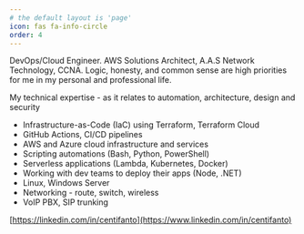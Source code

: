 ```yaml
---
# the default layout is 'page'
icon: fas fa-info-circle
order: 4
---
```

DevOps/Cloud Engineer. AWS Solutions Architect, A.A.S Network Technology, CCNA. Logic, honesty, and common sense are high priorities for me in my personal and professional life.

My technical expertise - as it relates to automation, architecture, design and security
- Infrastructure-as-Code (IaC) using Terraform, Terraform Cloud
- GitHub Actions, CI/CD pipelines
- AWS and Azure cloud infrastructure and services
- Scripting automations (Bash, Python, PowerShell)
- Serverless applications (Lambda, Kubernetes, Docker)
- Working with dev teams to deploy their apps (Node, .NET)
- Linux, Windows Server
- Networking - route, switch, wireless
- VoIP PBX, SIP trunking

[https://linkedin.com/in/centifanto](https://www.linkedin.com/in/centifanto)
